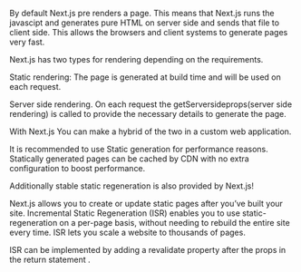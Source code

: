 By default Next.js pre renders a page. This means that Next.js  runs the javascipt and generates pure HTML on server side and sends that file to client side. This allows the browsers and client systems to generate pages very fast.

Next.js has two types for rendering depending on the requirements. 

Static rendering: The page is generated at build time and will be used on each request.

Server side rendering. On each request the getServersideprops(server side rendering) is called to provide the necessary details to generate the page.

With Next.js You can make a hybrid of the two in a custom  web application.

It is recommended to use  Static generation for performance reasons. Statically generated pages can be cached by CDN with no extra configuration to boost performance. 

Additionally stable static regeneration is also provided by Next.js!

Next.js allows you to create or update static pages after  you’ve built your site. Incremental Static Regeneration (ISR) enables you to use static-regeneration on a per-page basis, without needing to rebuild the entire site every time. ISR lets you scale a website to thousands of pages.

 ISR can be implemented by adding a revalidate property after the props in the return statement .


